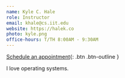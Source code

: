 ```yaml
---
name: Kyle C. Hale
role: Instructor
email: khale@cs.iit.edu
website: https://halek.co
photo: kyle.png
office-hours: T/TH 8:00AM - 9:30AM
---
```


[Schedule an appointment](#mailto:khale@cs.iit.edu){: .btn .btn-outline }

I love operating systems.
